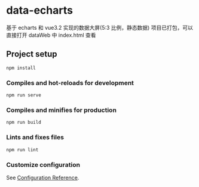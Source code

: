 # data-echarts

基于 echarts 和 vue3.2 实现的数据大屏(5:3 比例，静态数据)
项目已打包，可以直接打开 dataWeb 中 index.html 查看

## Project setup

```
npm install
```

### Compiles and hot-reloads for development

```
npm run serve
```

### Compiles and minifies for production

```
npm run build
```

### Lints and fixes files

```
npm run lint
```

### Customize configuration

See [Configuration Reference](https://cli.vuejs.org/config/).

